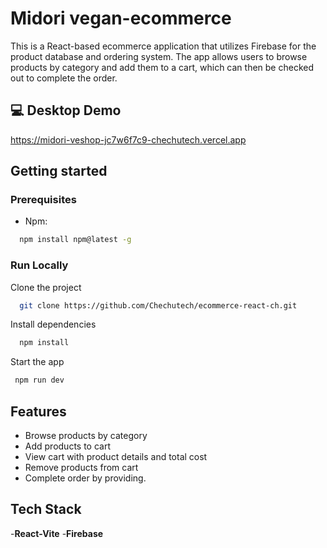 # Midori vegan-ecommerce

This is a React-based ecommerce application that utilizes Firebase for the product database and ordering system. The app allows users to browse products by category and add them to a cart, which can then be checked out to complete the order.

## 💻 Desktop Demo

https://midori-veshop-jc7w6f7c9-chechutech.vercel.app

## Getting started


### Prerequisites

- Npm:
```bash
  npm install npm@latest -g
  ```


### Run Locally

Clone the project

```bash
  git clone https://github.com/Chechutech/ecommerce-react-ch.git
```

Install dependencies

```bash
  npm install
```

Start the app

```bash
 npm run dev
```
## Features

- Browse products by category
- Add products to cart
- View cart with product details and total cost
- Remove products from cart
- Complete order by providing.

## Tech Stack

-**React-Vite** 
-**Firebase** 
